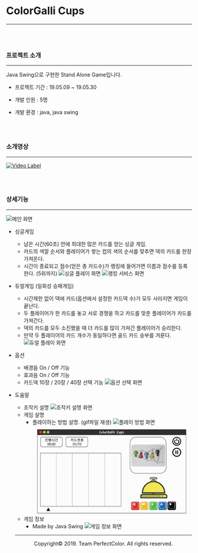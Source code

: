 # ColorGalli Cups
***

<br><br>

### 프로젝트 소개
***

Java Swing으로 구현한 Stand Alone Game입니다.

- 프로젝트 기간 : 19.05.09 ~ 19.05.30

- 개발 인원 : 5명

- 개발 환경 : java, java swing

<br><br>

### 소개영상
***

[![Video Label](http://img.youtube.com/vi/F6uuq8EpN8c/0.jpg)](https://www.youtube.com/watch?v=F6uuq8EpN8c&t=7s)


<br><br>

### 상세기능
***

![](/screenshot/main.png "메인 화면")

- 싱글게임
  - 남은 시간(60초) 안에 최대한 많은 카드를 얻는 싱글 게임.
  - 카드의 색깔 순서와 플레이어가 쌓는 컵의 색의 순서를 맞추면 덱의 카드를 한장 가져온다.
  - 시간이 종료되고 점수(얻은 총 카드수)가 랭킹에 들어가면 이름과 점수를 등록한다. (5위까지)
  ![](/screenshot/1p-mode.png "싱글 플레이 화면")
  ![](/screenshot/rank.png "랭킹 서비스 화면")


- 듀얼게임 (일회성 승패게임)
  - 시간제한 없이 덱에 카드(옵션에서 설정한 카드덱 수)가 모두 사라지면 게임이 끝난다.
  - 두 플레이어가 한 카드를 놓고 서로 경쟁을 하고 카드를 맞춘 플레이어가 카드를 가져간다.
  - 덱의 카드를 모두 소진했을 때 더 카드를 많이 가져간 플레이어가 승리한다.
  - 만약 두 플레이어의 카드 개수가 동일하다면 골드 카드 승부를 겨룬다.
  ![](/screenshot/2p-mode.png "듀얼 플레이 화면")
  
  
- 옵션
  - 배경음 On / Off 기능
  - 효과음 On / Off 기능
  - 카드덱 10장 / 20장 / 40장 선택 기능
  ![](/screenshot/option.png "옵션 선택 화면")
  
  
- 도움말
  - 조작키 설명
    ![](/screenshot/control-key.png "조작키 설명 화면")
  - 게임 설명
    - 플레이하는 방법 설명. (gif파일 재생)
    ![](/screenshot/way-to-play.png "플레이 방법 화면")
    ![](/image/tutorial.gif "튜토리얼 동영상")
  - 게임 정보
    - Made by Java Swing
    ![](/screenshot/game-info.png "게임 정보 화면")

  ---
  
  <p align="center">Copyright&copy; 2019. Team PerfectColor. All rights reserved.</p>


